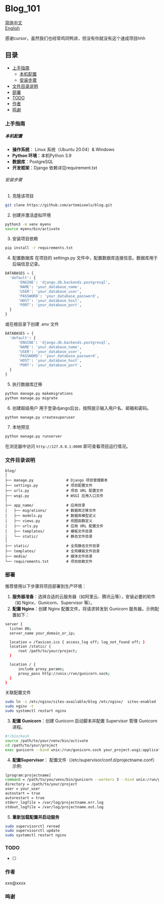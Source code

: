 

# Blog_101

[简体中文](README.md)       
[English](README_EN.md)

  
感谢cursor，虽然我们也经常鸡同鸭讲，但没有你就没有这个速成项目hhh
   
  ## 目录
  
  - [上手指南](#上手指南)
    - [本机配置](#本机配置)
    - [安装步骤](#安装步骤)
  - [文件目录说明](#文件目录说明)
  - [部署](#部署)
  - [TODO](#TODO)
  - [作者](#作者)
  - [鸣谢](#鸣谢)
  
  ### 上手指南
  
  ##### 本机配置
  - **操作系统**： Linux 系统（Ubuntu 20.04）& Windows
  - **Python 环境**：本机Python 3.9
  - **数据库**：PostgreSQL
  - **开发框架**：Django
  依赖详见requirement.txt
    
  ###### 安装步骤
  
  1. 克隆该项目
  
  ```sh
  git clone https://github.com/artemiseelu/blog.git
  ```
  2. 创建并激活虚拟环境
  ```sh
  python3 -m venv myenv
  source myenv/bin/activate
  ```
  3. 安装项目依赖
  ```sh
  pip install -r requirements.txt
  ```  
  4. 配置数据库
  在项目的 settings.py 文件中，配置数据库连接信息。数据库用于后端信息记录。
  ```py
  DATABASES = {
    'default': {
        'ENGINE': 'django.db.backends.postgresql',
        'NAME': 'your_database_name',
        'USER': 'your_database_user',
        'PASSWORD': 'your_database_password',
        'HOST': 'your_database_host',
        'PORT': 'your_database_port',
    }
  }
  ``` 
  或在根目录下创建 .env 文件
  ```py
  DATABASES = {
    'default': {
        'ENGINE': 'django.db.backends.postgresql',
        'NAME': 'your_database_name',
        'USER': 'your_database_user',
        'PASSWORD': 'your_database_password',
        'HOST': 'your_database_host',
        'PORT': 'your_database_port',
    }
  }
  ``` 

  5. 执行数据库迁移
  ```sh
  python manage.py makemigrations
  python manage.py migrate
  ```    
  6. 创建超级用户
  用于登录django后台，按照提示输入用户名、邮箱和密码。
  ```sh
  python manage.py createsuperuser
  ```  
  7. 本地预览
  ```sh
  python manage.py runserver
  ```  
  在浏览器中访问 `http://127.0.0.1:8000` 即可查看项目运行情况。
  
  ### 文件目录说明
 
  ```
  blog/
  │
  ├── manage.py               # Django 项目管理脚本
  ├── settings.py             # 项目配置文件
  ├── urls.py                 # 项目 URL 配置文件
  ├── wsgi.py                 # WSGI 应用入口文件
  │
  ├── app_name/               # 应用目录
  │   ├── migrations/         # 数据库迁移文件
  │   ├── models.py           # 数据库模型定义
  │   ├── views.py            # 视图函数定义
  │   ├── urls.py             # 应用 URL 配置文件
  │   ├── templates/          # 模板文件目录
  │   └── static/             # 静态文件目录
  │
  ├── static/                 # 全局静态文件目录
  ├── templates/              # 全局模板文件目录
  ├── media/                  # 媒体文件目录
  └── requirements.txt        # 项目依赖文件
  
  ```
  
  ### 部署
  
  推荐使用以下步骤将项目部署到生产环境：
  1. **服务器准备**：选择合适的云服务器（如阿里云、腾讯云等），安装必要的软件（如 Nginx、Gunicorn、Supervisor 等）。
  2. **配置 Nginx**：创建 Nginx 配置文件，将请求转发到 Gunicorn 服务器。示例配置如下：
  ```sh
  server {
    listen 80;
    server_name your_domain_or_ip;

    location = /favicon.ico { access_log off; log_not_found off; }
    location /static/ {
        root /path/to/your/project;
    } 

    location / {
        include proxy_params;
        proxy_pass http://unix:/run/gunicorn.sock;
    }
  }
  ```
  关联配置文件
  ```sh
  sudo ln -s /etc/nginx/sites-available/blog /etc/nginx/  sites-enabled
  sudo nginx -t
  sudo systemctl restart nginx
  ```
  3. **配置 Gunicorn**：创建 Gunicorn 启动脚本并配置 Supervisor 管理 Gunicorn 进程。
  ```sh
  #!/bin/bash
  source /path/to/your/venv/bin/activate
  cd /path/to/your/project
  exec gunicorn --bind unix:/run/gunicorn.sock your_project.wsgi:application
  ```
  4. **配置Supervisor**：
   配置文件（/etc/supervisor/conf.d/projectname.conf）示例:
  ```sh
  [program:projectname]
  command = /path/to/you/venv/bin/gunicorn --workers 3 --bind unix:/run/gunicorn.sock project.wsgi:application
  directory = /path/to/your/project
  user = your_user
  autostart = true
  autorestart = true
  stderr_logfile = /var/log/projectname.err.log
  stdout_logfile = /var/log/projectname.out.log
  ```
  5. **重新加载配置并启动服务**
  ```sh
  sudo supervisorctl reread
  sudo supervisorctl update
  sudo systemctl restart nginx
  ```  

  
  ### TODO
  
  - [ ]  
  
  ### 作者
  
  xxx@xxxx
     

  
  ### 鸣谢


  
